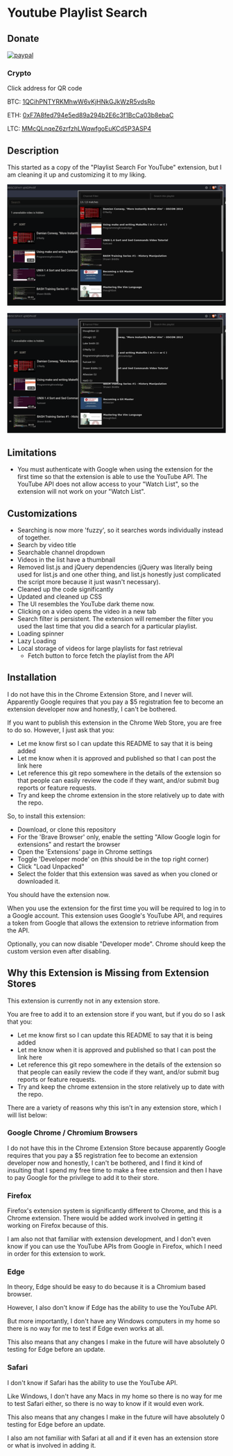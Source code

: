 # Youtube Playlist Search

## Donate

[![paypal](https://img.shields.io/badge/Donate-PayPal-green.svg)](https://www.paypal.com/donate?business=QMDXUKQXRT75N&currency_code=CAD)

### Crypto

Click address for QR code

BTC: [1QCihPNTYRKMhwW6vKjHNkGJkWzR5vdsRp](https://stmhall.ca/btc.png)

ETH: [0xF7A8fed794e5ed89a294b2E6c3f1BcCa03b8ebaC](https://stmhall.ca/eth.png)

LTC: [MMcQLnqeZ6zrfzhLWqwfgoEuKCd5P3ASP4](https://stmhall.ca/ltc.png)

## Description

This started as a copy of the "Playlist Search For YouTube" extension, but I am
cleaning it up and customizing it to my liking.

![Screenshot 1](screenshot-1.png)

![Screenshot 2](screenshot-2.png)

## Limitations

- You must authenticate with Google when using the extension for the first time
  so that the extension is able to use the YouTube API.
  The YouTube API does not allow access to your "Watch List", so the extension
  will not work on your "Watch List".

## Customizations

- Searching is now more 'fuzzy', so it searches words individually instead of
  together.
- Search by video title
- Searchable channel dropdown
- Videos in the list have a thumbnail
- Removed list.js and jQuery dependencies (jQuery was literally being used for
  list.js and one other thing, and list.js honestly just complicated the script
  more because it just wasn't necessary).
- Cleaned up the code significantly
- Updated and cleaned up CSS
- The UI resembles the YouTube dark theme now.
- Clicking on a video opens the video in a new tab
- Search filter is persistent. The extension will remember the filter you used
  the last time that you did a search for a particular playlist.
- Loading spinner
- Lazy Loading
- Local storage of videos for large playlists for fast retrieval
  - Fetch button to force fetch the playlist from the API

## Installation

I do not have this in the Chrome Extension Store, and I never will. Apparently
Google requires that you pay a $5 registration fee to become an extension
developer now and honestly, I can't be bothered.

If you want to publish this extension in the Chrome Web Store, you are free to
do so. However, I just ask that you:

* Let me know first so I can update this README to say that it is being added
* Let me know when it is approved and published so that I can post the link here
* Let reference this git repo somewhere in the details of the extension so that
  people can easily review the code if they want, and/or submit bug reports or
  feature requests.
* Try and keep the chrome extension in the store relatively up to date with the
  repo.

So, to install this extension:

* Download, or clone this repository
* For the 'Brave Browser' only, enable the setting "Allow Google login for
  extensions" and restart the browser
* Open the 'Extensions' page in Chrome settings
* Toggle 'Developer mode' on (this should be in the top right corner)
* Click "Load Unpacked"
* Select the folder that this extension was saved as when you cloned or
  downloaded it.

You should have the extension now.

When you use the extension for the first time you will be required to log in to
a Google account. This extension uses Google's YouTube API, and requires a token
from Google that allows the extension to retrieve information from the API.

Optionally, you can now disable "Developer mode". Chrome should keep the custom
version even after disabling.

## Why this Extension is Missing from Extension Stores

This extension is currently not in any extension store.

You are free to add it to an extension store if you want, but if you do so I ask
that you:

* Let me know first so I can update this README to say that it is being added
* Let me know when it is approved and published so that I can post the link here
* Let reference this git repo somewhere in the details of the extension so that
  people can easily review the code if they want, and/or submit bug reports or
  feature requests.
* Try and keep the chrome extension in the store relatively up to date with the
  repo.

There are a variety of reasons why this isn't in any extension store, which I
will list below:

### Google Chrome / Chromium Browsers

I do not have this in the Chrome Extension Store because apparently Google
requires that you pay a $5 registration fee to become an extension developer now
and honestly, I can't be bothered, and I find it kind of insulting that I spend
my free time to make a free extension and then I have to pay Google for the
privilege to add it to their store.

### Firefox

Firefox's extension system is significantly different to Chrome, and this is a
Chrome extension. There would be added work involved in getting it working on
Firefox because of this.

I am also not that familiar with extension development, and I don't even know if
you can use the YouTube APIs from Google in Firefox, which I need in order for
this extension to work.

### Edge

In theory, Edge should be easy to do because it is a Chromium based browser.

However, I also don't know if Edge has the ability to use the YouTube API.

But more importantly, I don't have any Windows computers in my home so there is
no way for me to test if Edge even works at all.

This also means that any changes I make in the future will have absolutely 0
testing for Edge before an update.

### Safari

I don't know if Safari has the ability to use the YouTube API.

Like Windows, I don't have any Macs in my home so there is no way for me to test
Safari either, so there is no way to know if it would even work.

This also means that any changes I make in the future will have absolutely 0
testing for Edge before an update.

I also am not familiar with Safari at all and if it even has an extension store
or what is involved in adding it.
